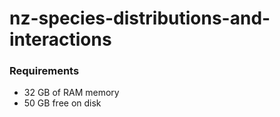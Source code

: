 # nz-species-distributions-and-interactions

### Requirements

* 32 GB of RAM memory
* 50 GB free on disk
